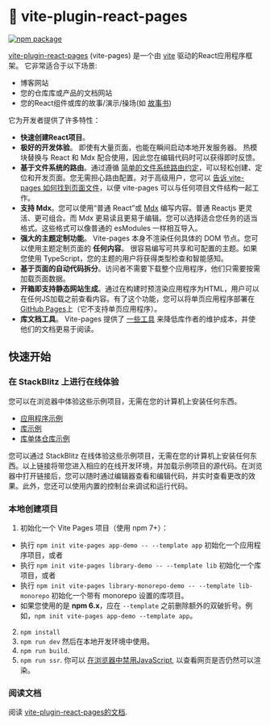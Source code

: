 # 📘 vite-plugin-react-pages

<p>
  <a href="https://www.npmjs.com/package/vite-plugin-react-pages" target="_blank" rel="noopener"><img src="https://img.shields.io/npm/v/vite-plugin-react-pages.svg" alt="npm package" /></a>
</p>

[vite-plugin-react-pages](https://vitejs.github.io/vite-plugin-react-pages) (vite-pages) 是一个由 [vite](https://github.com/vitejs/vite) 驱动的React应用程序框架。 它非常适合于以下场景:

- 博客网站
- 您的仓库库或产品的文档网站
- 您的React组件或库的故事/演示/操场(如 [故事书](https://storybook.js.org/))

它为开发者提供了许多特性：

- **快速创建React项目**。
- **极好的开发体验**。 即使有大量页面，也能在瞬间启动本地开发服务器。 热模块替换与 React 和 Mdx 配合使用，因此您在编辑代码时可以获得即时反馈。
- **基于文件系统的路由**。通过遵循 [简单的文件系统路由约定](https://vitejs.github.io/vite-plugin-react-pages/fs-routing)，可以轻松创建、定位和开发页面。您无需担心路由配置。对于高级用户，您可以 [告诉 vite-pages 如何找到页面文件](https://vitejs.github.io/vite-plugin-react-pages/advanced-fs-routing)，以便 vite-pages 可以与任何项目文件结构一起工作。
- **支持 Mdx**。您可以使用“普通 React”或 [Mdx](https://mdxjs.com/) 编写内容。普通 Reactjs 更灵活、更可组合。而 Mdx 更易读且更易于编辑。您可以选择适合您任务的适当格式。这些格式可以像普通的 esModules 一样相互导入。
- **强大的主题定制功能**。 Vite-pages 本身不渲染任何具体的 DOM 节点。您可以使用主题定制页面的 **任何内容**。 很容易编写可共享和可配置的主题。如果您使用 TypeScript，您的主题的用户将获得类型检查和智能感知。
- **基于页面的自动代码拆分**。访问者不需要下载整个应用程序，他们只需要按需加载页面数据。
- **开箱即支持静态网站生成**。通过在构建时预渲染应用程序为HTML，用户可以在任何JS加载之前查看内容。有了这个功能，您可以将单页应用程序部署在[GitHub Pages](https://github.com/vitejs/vite-plugin-react-pages/tree/main/doc-site)上（它不支持单页应用程序）。
- **库文档工具**。 Vite-pages 提供了 [一些工具](https://vitejs.github.io/vite-plugin-react-pages/library-documentation-tools) 来降低库作者的维护成本，并使他们的文档更易于阅读。

## 快速开始

### 在 StackBlitz 上进行在线体验

您可以在浏览器中体验这些示例项目，无需在您的计算机上安装任何东西。

- [应用程序示例](https://stackblitz.com/fork/github/vitejs/vite-plugin-react-pages/tree/main/packages/create-project/template-app?file=README.md&terminal=dev)
- [库示例](https://stackblitz.com/fork/github/vitejs/vite-plugin-react-pages/tree/main/packages/create-project/template-lib?file=README.md&terminal=dev)
- [库单体仓库示例](https://stackblitz.com/fork/github/vitejs/vite-plugin-react-pages/tree/main/packages/create-project/template-lib-monorepo?file=README.md&terminal=dev)

您可以通过 StackBlitz 在线体验这些示例项目，无需在您的计算机上安装任何东西。以上链接将带您进入相应的在线开发环境，并加载示例项目的源代码。在浏览器中打开链接后，您可以随时通过编辑器查看和编辑代码，并实时查看更改的效果。此外，您还可以使用内置的控制台来调试和运行代码。
### 本地创建项目

1. 初始化一个 Vite Pages 项目（使用 npm 7+）：

* 执行 `npm init vite-pages app-demo -- --template app` 初始化一个应用程序项目，或者
* 执行 `npm init vite-pages library-demo -- --template lib` 初始化一个库项目，或者
* 执行 `npm init vite-pages library-monorepo-demo -- --template lib-monorepo` 初始化一个带有 monorepo 设置的库项目。
* 如果您使用的是 **npm 6.x**，应在 `--template` 之前删除额外的双破折号。例如，`npm init vite-pages app-demo --template app`。
2. `npm install`
3. `npm run dev` 然后在本地开发环境中使用。
4. `npm run build`.
5. `npm run ssr`. 你可以 [在浏览器中禁用JavaScript](https://developer.chrome.com/docs/devtools/javascript/disable/), 以查看网页是否仍然可以渲染。

### 阅读文档

阅读 [vite-plugin-react-pages的文档](https://vitejs.github.io/vite-plugin-react-pages/).
